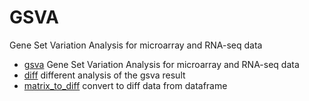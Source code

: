# GSVA

Gene Set Variation Analysis for microarray and RNA-seq data

+ [gsva](GSVA/gsva.1) Gene Set Variation Analysis for microarray and RNA-seq data
+ [diff](GSVA/diff.1) different analysis of the gsva result
+ [matrix_to_diff](GSVA/matrix_to_diff.1) convert to diff data from dataframe
